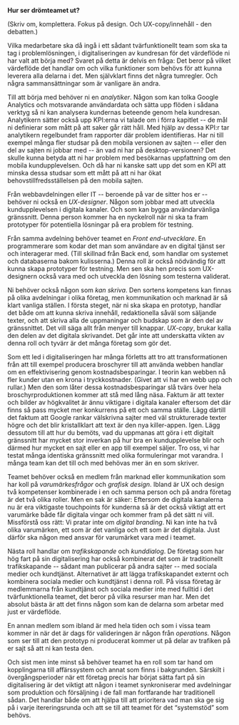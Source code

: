 **Hur ser drömteamet ut?**

(Skriv om, komplettera. Fokus på design. Och UX-copy/innehåll - den debatten.)

Vilka medarbetare ska då ingå i ett sådant tvärfunktionellt team som ska ta tag i problemlösningen, i digitaliseringen av kundresan för det värdeflöde ni har valt att börja med? Svaret på detta är delvis en fråga: Det beror på vilket värdeflöde det handlar om och vilka funktioner som behövs för att kunna leverera alla delarna i det. Men självklart finns det några tumregler. Och några sammansättningar som är vanligare än andra. 

Till att börja med behöver ni en *analytiker*. Någon som kan tolka Google Analytics och motsvarande användardata och sätta upp flöden i sådana verktyg så ni kan analysera kundernas beteende genom hela kundresan. Analytikern sätter också upp KPI:erna vi talade om i förra kapitlet -- de mål ni definierar som mått på att saker går rätt håll. Med hjälp av dessa KPI:r tar analytikern regelbundet fram rapporter där problem identifieras. Har ni till exempel många fler studsar på den mobila versionen av sajten -- eller den del av sajten ni jobbar med -- än vad ni har på desktop-versionen? Det skulle kunna betyda att ni har problem med besökarnas uppfattning om den mobila kundupplevelsen. Och då har ni kanske satt upp det som en KPI att minska dessa studsar som ett mått på att ni har ökat behovstillfredsställelsen på den mobila sajten. 

Från webbavdelningen eller IT -- beroende på var de sitter hos er -- behöver ni också en *UX-designer*. Någon som jobbar med att utveckla kundupplevelsen i digitala kanaler. Och som kan bygga användarvänliga gränssnitt. Denna person kommer ha en nyckelroll när ni ska ta fram prototyper för potentiella lösningar på era problem för testning. 

Från samma avdelning behöver teamet en *Front end-utvecklare*. En programmerare som kodar det man som användare av en digital tjänst ser och interagerar med. (Till skillnad från Back end, som handlar om systemet och databaserna bakom kulisserna.) Denna roll är också nödvändig för att kunna skapa prototyper för testning. Men sen ska hen precis som UX-designern också vara med och utveckla den lösning som testerna validerat. 

Ni behöver också någon som *kan skriva*. Den sortens kompetens kan finnas på olika avdelningar i olika företag, men kommunikation och marknad är så klart vanliga ställen. I första steget, när ni ska skapa en prototyp, handlar det både om att kunna skriva innehåll, redaktionella såväl som säljande texter, och att skriva alla de uppmaningar och budskap som är den del av gränssnittet. Det vill säga allt från menyer till knappar. *UX-copy*, brukar kalla den delen av det digitala skrivandet. Det går inte att underskatta vikten av denna roll och tyvärr är det många företag som gör det. 

Som ett led i digitaliseringen har många förletts att tro att transformationen från att till exempel producera broschyrer till att använda webben handlar om en effektivisering genom kostnadsbesparingar. I teorin kan webben nå fler kunder utan en krona i tryckkostnader. (Givet att vi har en webb upp och rullar.) Men den som låter dessa kostnadsbesparingar slå tvärs över hela broschyrproduktionen kommer att stå med lång näsa. Faktum är att texter och bilder av högkvalitet är ännu viktigare i digitala kanaler eftersom det där finns så pass mycket mer konkurrens på ett och samma ställe. Lägg därtill det faktum att Google rankar välskrivna sajter med väl strukturerade texter högre och det blir kristallklart att text är den nya killer-appen. Igen. Lägg dessutom till att hur du bemöts, vad du uppmanas att göra i ett digitalt gränssnitt har mycket stor inverkan på hur bra en kundupplevelse blir och därmed hur mycket en sajt eller en app till exempel säljer. Tro oss, vi har testat många identiska gränssnitt med olika formuleringar mot varandra. I många team kan det till och med behövas mer än en som skriver. 

Teamet behöver också en medlem från marknad eller kommunikation som har koll på *varumärkesfrågor* och *grafisk design*. Ibland är UX och design två kompetenser kombinerade i en och samma person och på andra företag är det två olika roller. Men en sak är säker: Eftersom de digitala kanalerna nu är era viktigaste touchpoints för kunderna så är det också viktigt att ert varumärke både får digitala vingar och kommer fram på det sätt ni vill. Missförstå oss rätt: Vi pratar inte om *digital branding*. Ni kan inte ha två olika varumärken, ett som är det vanliga och ett som är det digitala. Just därför ska någon med ansvar för varumärket vara med i teamet. 

Nästa roll handlar om *trafikskapande* och *kunddialog*. De företag som har hög fart på sin digitalisering har också kombinerat det som är traditionellt trafikskapande -- sådant man publicerar på andra sajter -- med sociala medier och kundtjänst. Alternativet är att lägga trafikskapandet externt och kombinera sociala medier och kundtjänst i denna roll. På vissa företag är medlemmarna från kundtjänst och sociala medier inte med fulltid i det tvärfunktionella teamet, det beror på vilka resurser man har. Men det absolut bästa är att det finns någon som kan de delarna som arbetar med just er värdeflöde. 

En annan medlem som ibland är med hela tiden och som i vissa team kommer in när det är dags för valideringen är någon från *operations.* Någon som ser till att den prototyp ni producerat kommer ut på delar av trafiken på er sajt så att ni kan testa den. 

Och sist men inte minst så behöver teamet ha en roll som tar hand om kopplingarna till affärssystem och annat som finns i bakgrunden. Särskilt i övergångsperioder när ett företag precis har börjat sätta fart på sin digitalisering är det viktigt att någon i teamet synkroniserar med avdelningar som produktion och försäljning i de fall man fortfarande har traditionell sådan. Det handlar både om att hjälpa till att prioritera vad man ska ge sig på i varje itereringsrunda och att se till att teamet för det “systemstöd” som behövs. 